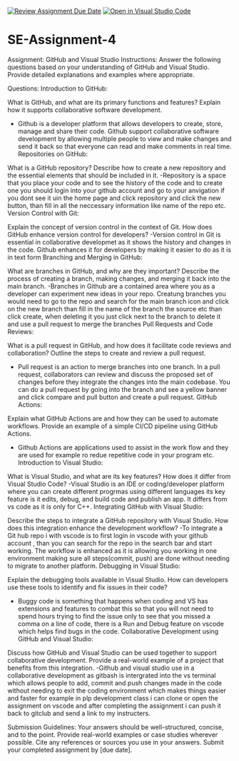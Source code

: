 [![Review Assignment Due Date](https://classroom.github.com/assets/deadline-readme-button-22041afd0340ce965d47ae6ef1cefeee28c7c493a6346c4f15d667ab976d596c.svg)](https://classroom.github.com/a/GvXCZgfk)
[![Open in Visual Studio Code](https://classroom.github.com/assets/open-in-vscode-2e0aaae1b6195c2367325f4f02e2d04e9abb55f0b24a779b69b11b9e10269abc.svg)](https://classroom.github.com/online_ide?assignment_repo_id=15330656&assignment_repo_type=AssignmentRepo)
# SE-Assignment-4
Assignment: GitHub and Visual Studio
Instructions:
Answer the following questions based on your understanding of GitHub and Visual Studio. Provide detailed explanations and examples where appropriate.

Questions:
Introduction to GitHub:

What is GitHub, and what are its primary functions and features? Explain how it supports collaborative software development.
  - Github is a developer platform that allows developers to create, store, manage and share their code. Github support collaborative software development by allowing multiple people to view and make changes and send it back so that everyone can read and make comments in real time.
Repositories on GitHub:

What is a GitHub repository? Describe how to create a new repository and the essential elements that should be included in it.
-Repository is a space that you place your code and to see the history of the code and to create one you should login into your github account and go to your anvigation if you dont see it uin the home page and click repository and click the new button, than fill in all the neccessary information like name of the repo etc.
Version Control with Git:

Explain the concept of version control in the context of Git. How does GitHub enhance version control for developers?
-Version control in Git is essential in collaborative developmet as it shows the history and changes in the code. Github enhances it for developers by making it easier to do as it is in text form
Branching and Merging in GitHub:

What are branches in GitHub, and why are they important? Describe the process of creating a branch, making changes, and merging it back into the main branch.
-Branches in Github are a contained area where you as a developer can experiment new ideas in your repo. Creatung branches you would need to go to the repo and search for the main branch icon and click on the new branch than fill in the name of the branch the source etc than click create, when deleting it you just click next to the branch to delete it and use a pull request to merge the branches 
Pull Requests and Code Reviews:

What is a pull request in GitHub, and how does it facilitate code reviews and collaboration? Outline the steps to create and review a pull request.
- Pull request is an action to merge branches into one branch. In a pull request, collaborators can review and discuss the proposed set of changes before they integrate the changes into the main codebase. You can do a pull request by going into the branch and see a yellow banner and click compare and pull button and create a pull request.
GitHub Actions:

Explain what GitHub Actions are and how they can be used to automate workflows. Provide an example of a simple CI/CD pipeline using GitHub Actions.
- Github Actions are applications used to assist in the work flow and they are used for example ro redue repetitive code in your program etc. 
Introduction to Visual Studio:

What is Visual Studio, and what are its key features? How does it differ from Visual Studio Code?
-Visual Studio is an IDE or coding/developer platform where you can create different progrmas using different languages its key feature is it edits, debug, and build code and publish an app. It differs from vs code as it is only for C++.
Integrating GitHub with Visual Studio:

Describe the steps to integrate a GitHub repository with Visual Studio. How does this integration enhance the development workflow?
-To integrate a Git hub repo i with vscode is to first login in vscode with your github account , than you can search for the repo in the search bar and start working. The workflow is enhanced as it is allowing you working in one environment making sure all steps(commit, push) are done without needing to migrate to another platform.
Debugging in Visual Studio:

Explain the debugging tools available in Visual Studio. How can developers use these tools to identify and fix issues in their code?
- Buggy code is something that happens when coding and VS has extensions and features to combat this so that you will not need to spend hours trying to find the issue only to see that you missed a comma on a line of code, there is a Run and Debug feature on vscode which helps find bugs in the code.
Collaborative Development using GitHub and Visual Studio:

Discuss how GitHub and Visual Studio can be used together to support collaborative development. Provide a real-world example of a project that benefits from this integration.
-Github and visual studio use in a collaborative development as gitbash is intergrated into the vs terminal which allows people to add, commit and push changes made in the code without needing to exit the coding environment which makes things easier and faster for example in plp development class i can clone or open the assignment on vscode and after completing the assignment i can push it back to gitclub and send a link to my instructers. 

Submission Guidelines:
Your answers should be well-structured, concise, and to the point.
Provide real-world examples or case studies wherever possible.
Cite any references or sources you use in your answers.
Submit your completed assignment by [due date].

